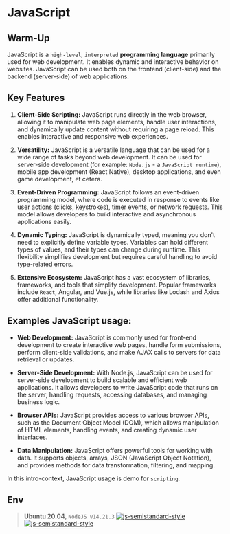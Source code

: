 # JavaScript

## Warm-Up
JavaScript is a `high-level`, `interpreted` **programming language** primarily used for web development. It enables dynamic and interactive behavior on websites. JavaScript can be used both on the frontend (client-side) and the backend (server-side) of web applications.

## Key Features
1. **Client-Side Scripting:** JavaScript runs directly in the web browser, allowing it to manipulate web page elements, handle user interactions, and dynamically update content without requiring a page reload. This enables interactive and responsive web experiences.

2. **Versatility:** JavaScript is a versatile language that can be used for a wide range of tasks beyond web development. It can be used for server-side development (for example: `Node.js` - a `JavaScript runtime`), mobile app development (React Native), desktop applications, and even game development, et cetera.

3. **Event-Driven Programming:** JavaScript follows an event-driven programming model, where code is executed in response to events like user actions (clicks, keystrokes), timer events, or network requests. This model allows developers to build interactive and asynchronous applications easily.

4. **Dynamic Typing:** JavaScript is dynamically typed, meaning you don't need to explicitly define variable types. Variables can hold different types of values, and their types can change during runtime. This flexibility simplifies development but requires careful handling to avoid type-related errors.

5. **Extensive Ecosystem:** JavaScript has a vast ecosystem of libraries, frameworks, and tools that simplify development. Popular frameworks include `React`, Angular, and Vue.js, while libraries like Lodash and Axios offer additional functionality.


## Examples JavaScript usage:

- **Web Development:** JavaScript is commonly used for front-end development to create interactive web pages, handle form submissions, perform client-side validations, and make AJAX calls to servers for data retrieval or updates.

- **Server-Side Development:** With Node.js, JavaScript can be used for server-side development to build scalable and efficient web applications. It allows developers to write JavaScript code that runs on the server, handling requests, accessing databases, and managing business logic.

- **Browser APIs:** JavaScript provides access to various browser APIs, such as the Document Object Model (DOM), which allows manipulation of HTML elements, handling events, and creating dynamic user interfaces.

- **Data Manipulation:** JavaScript offers powerful tools for working with data. It supports objects, arrays, JSON (JavaScript Object Notation), and provides methods for data transformation, filtering, and mapping.

In this intro-context, JavaScript usage is demo for `scripting`.


## Env
> **Ubuntu 20.04**, `NodeJS v14.21.3`
> [![js-semistandard-style](https://raw.githubusercontent.com/standard/semistandard/master/badge.svg)](https://github.com/standard/semistandard)  
> [![js-semistandard-style](https://img.shields.io/badge/code%20style-semistandard-brightgreen.svg)](https://github.com/standard/semistandard)
